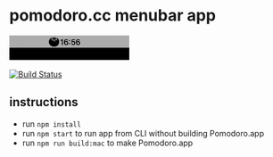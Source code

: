# pomodoro.cc menubar app

![pomodoro-cc-mac.png](./pomodoro-cc-mac.png)

[![Build Status](https://travis-ci.org/pomodoro-cc/mac.svg?branch=master)](https://travis-ci.org/pomodoro-cc/mac)
## instructions

- run `npm install`
- run `npm start` to run app from CLI without building Pomodoro.app
- run `npm run build:mac` to make Pomodoro.app
